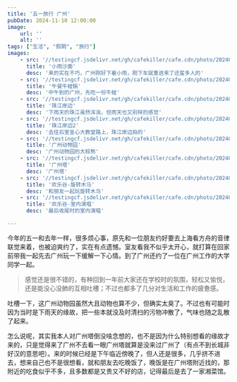 ```yaml
---
title: '五一旅行 广州'
pubDate: 2024-11-10 12:00:00
image:
    url: ''
    alt: ''
tags: ["生活", "假期", "旅行"]
images:
    - src: '//testingcf.jsdelivr.net/gh/cafekiller/cafe.cdn/photo/20240504/10002.jpg'
      title: '小雨沙面'
      desc: '来的实在不巧，广州刚好下着小雨，刚下车就重进来了还蛮多人的'
    - src: '//testingcf.jsdelivr.net/gh/cafekiller/cafe.cdn/photo/20240504/10000.jpg'
      title: '午餐牛蛙锅'
      desc: '中午到的广州，先吃一份牛蛙'
    - src: '//testingcf.jsdelivr.net/gh/cafekiller/cafe.cdn/photo/20240504/10003.jpg'
      title: '珠江岸边'
      desc: '下雨天的珠江虽然浑浊，但雨天也又别样的感觉'
    - src: '//testingcf.jsdelivr.net/gh/cafekiller/cafe.cdn/photo/20240504/10004.jpg'
      title: '珠江岸边2'
      desc: '去往石室圣心大教堂路上，珠江岸边拍的'
    - src: '//testingcf.jsdelivr.net/gh/cafekiller/cafe.cdn/photo/20240504/10006.jpg'
      title: '广州动物园'
      desc: '广州动物园的大棕熊'
    - src: '//testingcf.jsdelivr.net/gh/cafekiller/cafe.cdn/photo/20240504/10007.jpg'
      title: '广州塔'
      desc: '广州塔' 
    - src: '//testingcf.jsdelivr.net/gh/cafekiller/cafe.cdn/photo/20240504/10008.jpg'
      title: '欢乐谷-旋转木马'
      desc: '和朋友一起玩旋转木马'     
    - src: '//testingcf.jsdelivr.net/gh/cafekiller/cafe.cdn/photo/20240504/10009.jpg'
      title: '欢乐谷-室内演唱'
      desc: '最后收尾时的室内演唱'

---
```


今年的五一和去年一样，很多烦心事，原先和一位朋友约好要去上海看方舟的音律联觉来着，也被迫爽约了，实在有点遗憾。室友看我不似乎太开心，就打算在回家前带我一起先去广州玩一下缓解一下心情。到了广州还约了一位在广州工作的大学同学一起。

> 感觉还是很不错的，有种回到一年前大家还在学校时的氛围，轻松又愉悦，还是能没心没肺的互相吐槽；不过也都多了几分对生活和工作的疲惫感。

吐槽一下，这广州动物园虽然大且动物也算不少，但确实太臭了。不过也有可能时因为当时是下雨天的缘故，把一些本就没及时清扫的污物冲散了，气味也随之乱散了起来。

怎么说呢，其实我本人对广州塔倒没啥念想的，也不是因为什么特别想看的缘故才来的，只是觉得来了广州不去看一眼广州塔就算是没来过广州了（有点不到长城非好汉的意思吧）。来的时候已经是下午临近傍晚了，但人还是很多，几乎挤不进去，想来自己也不是很想看，就和朋友去吃晚饭了，晚饭是在广州塔附近找的，那附近的吃食似乎不多，且多数都是又贵又不好的店，记得最后是去了一家湘菜馆。